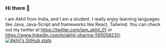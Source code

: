 ### Hi there 👋

I am Akhil from India, and I am a student. I really enjoy learning languages like Java, Java-Script and frameworks like React, Tailwind. You can check out my twitter at https://twitter.com/iam_akhil_01 or https://www.linkedin.com/in/akhil-sharma-595058231/.
[![Akhil's GitHub stats](https://github-readme-stats.vercel.app/api?username=aAkHilsharma
)](https://github.com/anuraghazra/github-readme-stats)
